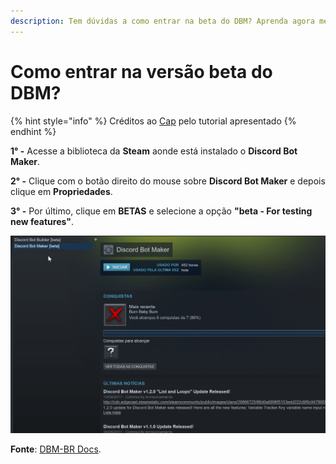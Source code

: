 ```yaml
---
description: Tem dúvidas a como entrar na beta do DBM? Aprenda agora mesmo.
---
```


# Como entrar na versão beta do DBM?

{% hint style="info" %}
Créditos ao [Cap](https://discordapp.com/users/293860296542388234) pelo tutorial apresentado
{% endhint %}

**1° -** Acesse a biblioteca da **Steam** aonde está instalado o **Discord Bot Maker**.

**2° -** Clique com o botão direito do mouse sobre **Discord Bot Maker** e depois clique em **Propriedades**.

**3° -** Por último, clique em **BETAS** e selecione a opção **"beta - For testing new features"**.[ ](https://dbmbr.gitbook.io/docs/faq/como-instalar-e-atualizar-os-mods)

![](../../../../.gitbook/assets/assets_-lp01j6rr6vzibztsimm_-lph-sgzsqphantj0c9p_-lph-a2niovjrvzog3a9_beta-dbm.gif)

**Fonte**: [DBM-BR Docs](https://dbmbr.gitbook.io/docs/faq/como-entrar-na-beta-do-dbm).

